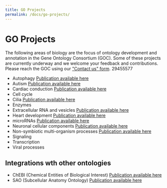 ```yaml
---
title: GO Projects
permalink: /docs/go-projects/
---
```


# GO Projects

The following areas of biology are the focus of ontology development and annotation in the Gene Ontology Consortium (GOC). Some of these projects are currently underway and we welcome your feedback and contributions. Please reach the GOC using our ["Contact us" form](http://help.geneontology.org/).
    29455577
    
+ Autophagy [Publication available here](https://www.ncbi.nlm.nih.gov/pubmed/29455577)
+ Autism [Publication available here](https://www.ncbi.nlm.nih.gov/pubmed/26047810)
+ Cardiac conduction [Publication available here](https://www.ncbi.nlm.nih.gov/pubmed/29440116)
+ Cell cycle
+ Cilia [Publication available here](https://www.ncbi.nlm.nih.gov/pubmed/29177046)
+ Enzymes
+ Extracellular RNA and vesicles [Publication available here](https://www.ncbi.nlm.nih.gov/pubmed/27076901)
+ Heart development [Publication available here](https://www.ncbi.nlm.nih.gov/pubmed/21419760)
+ microRNAs [Publication available here](https://www.ncbi.nlm.nih.gov/pubmed/29871895)
+ Neuronal cellular components [Publication available here](https://jbiomedsem.biomedcentral.com/articles/10.1186/2041-1480-4-20)
+ Non-symbiotic multi-organism processes [Publication available here](https://bmcmicrobiol.biomedcentral.com/articles/10.1186/s12866-015-0481-x)
+ Signaling
+ Transcription
+ Viral processes

## Integrations wth other ontologies
+ ChEBI (Chemical Entities of Biological Interest) [Publication available here](https://www.ncbi.nlm.nih.gov/pubmed/23895341)
+ SAO (Subcellular Anatomy Ontology) [Publication available here](https://www.ncbi.nlm.nih.gov/pubmed/24093723)

